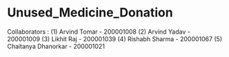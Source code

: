 # Unused_Medicine_Donation
Collaborators :
        (1) Arvind Tomar - 200001008
        (2) Arvind Yadav - 200001009
        (3) Likhit Raj - 200001039
        (4) Rishabh Sharma - 200001067
        (5) Chaitanya Dhanorkar - 200001021

